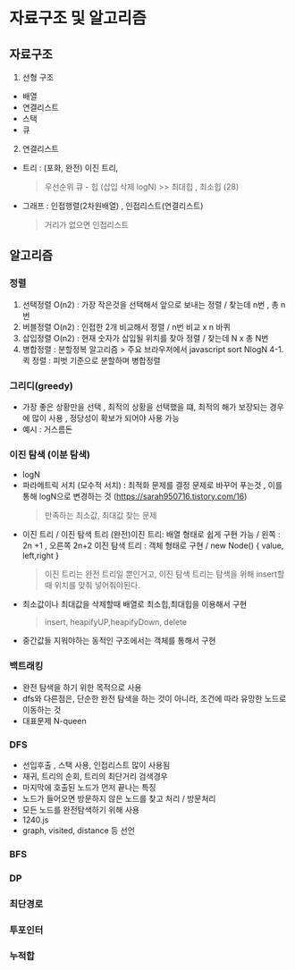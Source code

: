 # 자료구조 및 알고리즘

## 자료구조

1. 선형 구조

- 배열
- 연결리스트
- 스택
- 큐

2. 연결리스트

- 트리 : (포화, 완전) 이진 트리,
  > 우선순위 큐 - 힙 (삽입 삭제 logN) >> 최대힙 , 최소힙 (28)
- 그래프 : 인접행렬(2차원배열) , 인접리스트(연결리스트)
  > 거리가 없으면 인접리스트

## 알고리즘

### 정렬

1. 선택정렬 O(n2) : 가장 작은것을 선택해서 앞으로 보내는 정렬 / 찾는데 n번 , 총 n번
2. 버블정렬 O(n2) : 인접한 2개 비교해서 정렬 / n번 비교 x n 바퀴
3. 삽입정렬 O(n2) : 현재 숫자가 삽입될 위치를 찾아 정렬 / 찾는데 N x 총 N번
4. 병합정렬 : 분할정복 알고리즘 > 주요 브라우저에서 javascript sort NlogN
   4-1. 퀵 정렬 : 피벗 기준으로 분할하며 병합정렬

### 그리디(greedy)

- 가장 좋은 상황만을 선택 , 최적의 상황을 선택했을 떄, 최적의 해가 보장되는 경우에 많이 사용 , 정당성이 확보가 되어야 사용 가능
- 예시 : 거스름돈

### 이진 탐색 (이분 탐색)

- logN
- 파라메트릭 서치 (모수적 서치) : 최적화 문제를 결정 문제로 바꾸어 푸는것 , 이를 통해 logN으로 변경하는 것 (https://sarah950716.tistory.com/16)
  > 만족하는 최소값, 최대값 찾는 문제

* 이진 트리 / 이진 탐색 트리
  (완전)이진 트리: 배열 형태로 쉽게 구현 가능 / 왼쪽 : 2n +1 , 오른쪽 2n+2
  이진 탐색 트리 : 객체 형태로 구현 / new Node() { value, left,right }
  > 이진 트리는 완전 트리일 뿐인거고, 이진 탐색 트리는 탐색을 위해 insert할때 위치를 맞춰 넣어줘야된다.
* 최소값이나 최대값을 삭제할때 배열로 최소힙,최대힙을 이용해서 구현
  > insert, heapifyUP,heapifyDown, delete
* 중간값들 지워야하는 동적인 구조에서는 객체를 통해서 구현

### 백트래킹

- 완전 탐색을 하기 위한 목적으로 사용
- dfs와 다른점은, 단순한 완전 탐색을 하는 것이 아니라, 조건에 따라 유망한 노드로 이동하는 것
- 대표문제 N-queen

### DFS

- 선입후출 , 스택 사용, 인접리스트 많이 사용됨
- 재귀, 트리의 순회, 트리의 최단거리 검색경우
- 마지막에 호출된 노드가 먼저 끝나는 특징
- 노드가 들어오면 방문하지 않은 노드를 찾고 처리 / 방문처리
- 모든 노드를 완전탐색하기 위해 사용
- 1240.js
- graph, visited, distance 등 선언

### BFS

### DP

### 최단경로

### 투포인터

### 누적합
